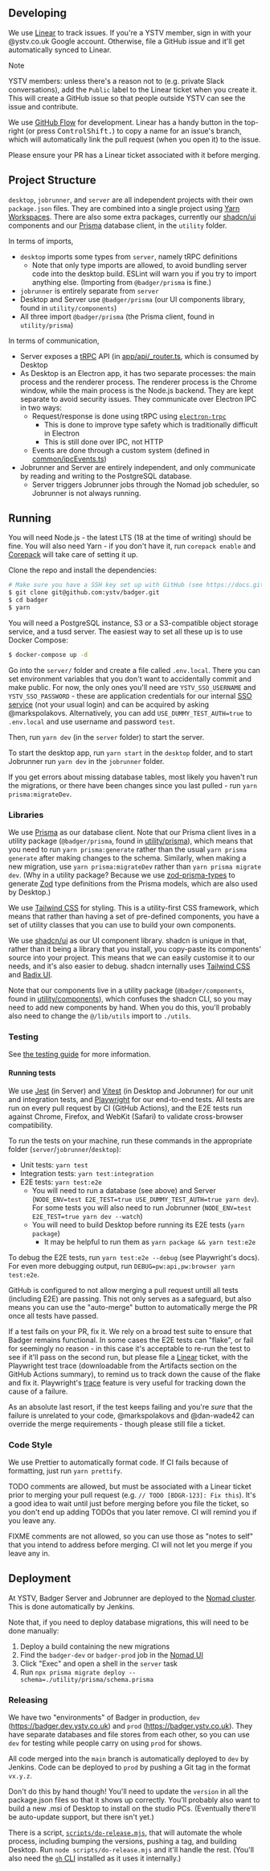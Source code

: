 ## Developing

We use [Linear](https://linear.app/ystv) to track issues.
If you're a YSTV member, sign in with your @ystv.co.uk Google account.
Otherwise, file a GitHub issue and it'll get automatically synced to Linear.

> [!NOTE]
> YSTV members: unless there's a reason not to (e.g. private Slack conversations), add the `Public` label to the Linear ticket when you create it.
> This will create a GitHub issue so that people outside YSTV can see the issue and contribute.

We use [GitHub Flow](https://guides.github.com/introduction/flow/) for development.
Linear has a handy button in the top-right (or press <kbd>Control</kbd><kbd>Shift</kbd><kbd>.</kbd>) to copy a name for an issue's branch, which will automatically link the pull request (when you open it) to the issue.

Please ensure your PR has a Linear ticket associated with it before merging.

## Project Structure

`desktop`, `jobrunner`, and `server` are all independent projects with their own `package.json` files.
They are combined into a single project using [Yarn Workspaces](https://yarnpkg.com/features/workspaces).
There are also some extra packages, currently our [shadcn/ui](https://ui.shadcn.com) components and our [Prisma](https://www.prisma.io/) database client, in the `utility` folder.

In terms of imports,

- `desktop` imports some types from `server`, namely tRPC definitions
  - Note that only type imports are allowed, to avoid bundling server code into the desktop build. ESLint will warn you if you try to import anything else. (Importing from `@badger/prisma` is fine.)
- `jobrunner` is entirely separate from `server`
- Desktop and Server use `@badger/prisma` (our UI components library, found in `utility/components`)
- All three import `@badger/prisma` (the Prisma client, found in `utility/prisma`)

In terms of communication,

- Server exposes a [tRPC](https://trpc.io/) API (in [app/api/\_router.ts](./server/app/api/_router.ts), which is consumed by Desktop
- As Desktop is an Electron app, it has two separate processes: the main process and the renderer process.
  The renderer process is the Chrome window, while the main process is the Node.js backend.
  They are kept separate to avoid security issues.
  They communicate over Electron IPC in two ways:
  - Request/response is done using tRPC using [`electron-trpc`](https://github.com/jsonnull/electron-trpc)
    - This is done to improve type safety which is traditionally difficult in Electron
    - This is still done over IPC, not HTTP
  - Events are done through a custom system (defined in [common/ipcEvents.ts](./desktop/src/common/ipcEvents.ts))
- Jobrunner and Server are entirely independent, and only communicate by reading and writing to the PostgreSQL database.
  - Server triggers Jobrunner jobs through the Nomad job scheduler, so Jobrunner is not always running.

## Running

You will need Node.js - the latest LTS (18 at the time of writing) should be fine.
You will also need Yarn - if you don't have it, run `corepack enable` and [Corepack](https://nodejs.org/api/corepack.html) will take care of setting it up.

Clone the repo and install the dependencies:

```sh
# Make sure you have a SSH key set up with GitHub (see https://docs.github.com/en/github/authenticating-to-github/connecting-to-github-with-ssh)
$ git clone git@github.com:ystv/badger.git
$ cd badger
$ yarn
```

You will need a PostgreSQL instance, S3 or a S3-compatible object storage service, and a tusd server.
The easiest way to set all these up is to use Docker Compose:

```sh
$ docker-compose up -d
```

Go into the `server/` folder and create a file called `.env.local`.
There you can set environment variables that you don't want to accidentally commit and make public.
For now, the only ones you'll need are `YSTV_SSO_USERNAME` and `YSTV_SSO_PASSWORD` - these are application credentials for our internal [SSO service](https://github.com/ystv/SSO) (not your usual login) and can be acquired by asking @markspolakovs.
Alternatively, you can add `USE_DUMMY_TEST_AUTH=true` to `.env.local` and use username and password `test`.

Then, run `yarn dev` (in the `server` folder) to start the server.

To start the desktop app, run `yarn start` in the `desktop` folder, and to start Jobrunner run `yarn dev` in the `jobrunner` folder.

If you get errors about missing database tables, most likely you haven't run the migrations, or there have been changes since you last pulled - run `yarn prisma:migrateDev`.

### Libraries

We use [Prisma](https://www.prisma.io/) as our database client.
Note that our Prisma client lives in a utility package (`@badger/prisma`, found in [utility/prisma](./utility/prisma)), which means that you need to run `yarn prisma:generate` rather than the usual `yarn prisma generate` after making changes to the schema.
Similarly, when making a new migration, use `yarn prisma:migrateDev` rather than `yarn prisma migrate dev`.
(Why in a utility package? Because we use [zod-prisma-types](https://github.com/chrishoermann/zod-prisma-types) to generate [Zod](https://github.com/colinhacks/zod) type definitions from the Prisma models, which are also used by Desktop.)

We use [Tailwind CSS](https://tailwindcss.com/) for styling.
This is a utility-first CSS framework, which means that rather than having a set of pre-defined components, you have a set of utility classes that you can use to build your own components.

We use [shadcn/ui](https://ui.shadcn.com/) as our UI component library.
shadcn is unique in that, rather than it being a library that you install, you copy-paste its components' source into your project.
This means that we can easily customise it to our needs, and it's also easier to debug.
shadcn internally uses [Tailwind CSS](https://tailwindcss.com/) and [Radix UI](https://www.radix-ui.com/).

Note that our components live in a utility package (`@badger/components`, found in [utility/components](./utility/components)), which confuses the shadcn CLI, so you may need to add new components by hand.
When you do this, you'll probably also need to change the `@/lib/utils` import to `./utils`.

### Testing

See [the testing guide](./dev-docs/testing.md) for more information.

#### Running tests

We use [Jest](https://jestjs.io) (in Server) and [Vitest](https://vitest.dev) (in Desktop and Jobrunner) for our unit and integration tests, and [Playwright](https://playwright.dev/) for our end-to-end tests.
All tests are run on every pull request by CI (GitHub Actions), and the E2E tests run against Chrome, Firefox, and WebKit (Safari) to validate cross-browser compatibility.

To run the tests on your machine, run these commands in the appropriate folder (`server`/`jobrunner`/`desktop`):

- Unit tests: `yarn test`
- Integration tests: `yarn test:integration`
- E2E tests: `yarn test:e2e`
  - You will need to run a database (see above) and Server (`NODE_ENV=test E2E_TEST=true USE_DUMMY_TEST_AUTH=true yarn dev`). For some tests you will also need to run Jobrunner (`NODE_ENV=test E2E_TEST=true yarn dev --watch`)
  - You will need to build Desktop before running its E2E tests (`yarn package`)
    - It may be helpful to run them as `yarn package && yarn test:e2e`

To debug the E2E tests, run `yarn test:e2e --debug` (see Playwright's docs).
For even more debugging output, run `DEBUG=pw:api,pw:browser yarn test:e2e`.

GitHub is configured to not allow merging a pull request untill all tests (including E2E) are passing.
This not only serves as a safeguard, but also means you can use the "auto-merge" button to automatically merge the PR once all tests have passed.

If a test fails on your PR, fix it.
We rely on a broad test suite to ensure that Badger remains functional.
In some cases the E2E tests can "flake", or fail for seemingly no reason - in this case it's acceptable to re-run the test to see if it'll pass on the second run, but please file a [Linear](https://linear.app/ystv/team/BDGR) ticket, with the Playwright test trace (downloadable from the Artifacts section on the GitHub Actions summary), to remind us to track down the cause of the flake and fix it.
Playwright's [trace](https://playwright.dev/docs/trace-viewer-intro) feature is very useful for tracking down the cause of a failure.

As an absolute last resort, if the test keeps failing and you're _sure_ that the failure is unrelated to your code, @markspolakovs and @dan-wade42 can override the merge requirements - though please still file a ticket.

### Code Style

We use Prettier to automatically format code. If CI fails because of formatting, just run `yarn prettify`.

TODO comments are allowed, but must be associated with a Linear ticket prior to merging your pull request (e.g. `// TODO [BDGR-123]: Fix this`).
It's a good idea to wait until just before merging before you file the ticket, so you don't end up adding TODOs that you later remove.
CI will remind you if you leave any.

FIXME comments are not allowed, so you can use those as "notes to self" that you intend to address before merging.
CI will not let you merge if you leave any in.

## Deployment

At YSTV, Badger Server and Jobrunner are deployed to the [Nomad cluster](https://github.com/ystv/nomad).
This is done automatically by Jenkins.

Note that, if you need to deploy database migrations, this will need to be done manually:

1. Deploy a build containing the new migrations
2. Find the `badger-dev` or `badger-prod` job in the [Nomad UI](https://nomad.comp.ystv.co.uk/)
3. Click "Exec" and open a shell in the `server` task
4. Run `npx prisma migrate deploy --schema=./utility/prisma/schema.prisma`

### Releasing

We have two "environments" of Badger in production, `dev` (https://badger.dev.ystv.co.uk) and `prod` (https://badger.ystv.co.uk).
They have separate databases and file stores from each other, so you can use `dev` for testing while people carry on using `prod` for shows.

All code merged into the `main` branch is automatically deployed to `dev` by Jenkins.
Code can be deployed to `prod` by pushing a Git tag in the format `vx.y.z`.

Don't do this by hand though!
You'll need to update the `version` in all the package.json files so that it shows up correctly.
You'll probably also want to build a new .msi of Desktop to install on the studio PCs.
(Eventually there'll be auto-update support, but there isn't yet.)

There is a script, [`scripts/do-release.mjs`](./scripts/do-release.mjs), that will automate the whole process, including bumping the versions, pushing a tag, and building Desktop.
Run `node scripts/do-release.mjs` and it'll handle the rest.
(You'll also need the [`gh` CLI](https://cli.github.com/) installed as it uses it internally.)

